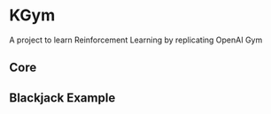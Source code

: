 # KGym
A project to learn Reinforcement Learning by replicating OpenAI Gym

## Core

## Blackjack Example